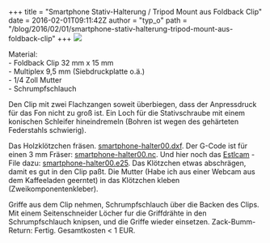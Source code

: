 +++
title = "Smartphone Stativ-Halterung / Tripod Mount aus Foldback Clip"
date = 2016-02-01T09:11:42Z
author = "typ_o"
path = "/blog/2016/02/01/smartphone-stativ-halterung-tripod-mount-aus-foldback-clip"
+++
![](https://flipdot.org/blog/uploads/cam-stativ.jpg)

Material:  
\- Foldback Clip 32 mm x 15 mm  
\- Multiplex 9,5 mm (Siebdruckplatte o.ä.)  
\- 1/4 Zoll Mutter  
\- Schrumpfschlauch

Den Clip mit zwei Flachzangen soweit überbiegen, dass der Anpressdruck
für das Fon nicht zu groß ist. Ein Loch für die Stativschraube mit
einem konischen Schleifer hineindremeln (Bohren ist wegen des gehärteten
Federstahls schwierig).

Das Holzklötzchen fräsen.
[smartphone-halter00.dxf](https://flipdot.org/blog/uploads/smartphone-halter00.dxf "smartphone-halter00.dxf").
Der G-Code ist für einen 3 mm Fräser:
[smartphone-halter00.nc](https://flipdot.org/blog/uploads/smartphone-halter00.nc "smartphone-halter00.nc").
Und hier noch das [Estlcam](http://www.estlcam.com/) - File dazu:
[smartphone-halter00.e25](https://flipdot.org/blog/uploads/smartphone-halter00.e25 "smartphone-halter00.e25").
Das Klötzchen etwas abschrägen, damit es gut in den Clip paßt. Die
Mutter (Habe ich aus einer Webcam aus dem Kaffeeladen geerntet) in das
Klötzchen kleben (Zweikomponentenkleber).

Griffe aus dem Clip nehmen, Schrumpfschlauch über die Backen des Clips.
Mit einem Seitenschneider Löcher fur die Griffdrähte in den
Schrumpfschlauch knipsen, und die Griffe wieder einsetzen.
Zack-Bumm-Return: Fertig. Gesamtkosten \< 1 EUR.
